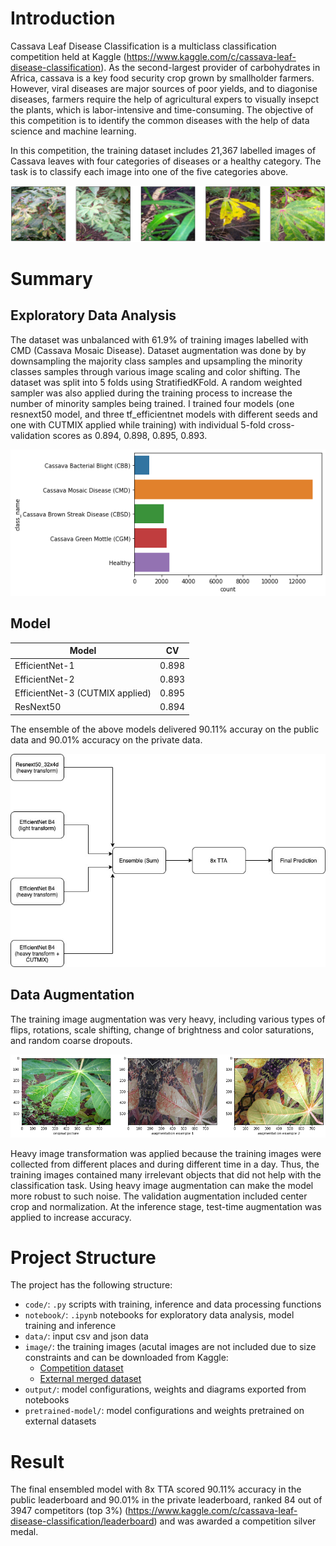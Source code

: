# Introduction
Cassava Leaf Disease Classification is a multiclass classification competition held at Kaggle (https://www.kaggle.com/c/cassava-leaf-disease-classification). As the second-largest provider of carbohydrates in Africa, cassava is a key food security crop grown by smallholder farmers. However, viral diseases are major sources of poor yields, and to diagonise diseases, farmers require the help of agricultural expers to visually insepct the plants, which is labor-intensive and time-consuming. The objective of this competition is to identify the common diseases with the help of data science and machine learning. 

In this competition, the training dataset includes 21,367 labelled images of Cassava leaves with four categories of diseases or a healthy category. The task is to classify each image into one of the five categories above. 

![intro-img](./image/cassava-leaf-disease.png)

# Summary

## Exploratory Data Analysis
The dataset was unbalanced with 61.9% of training images labelled with CMD (Cassava Mosaic Disease). Dataset augmentation was done by by downsampling the majority class samples and upsampling the minority classes samples through various image scaling and color shifting. The dataset was split into 5 folds using StratifiedKFold. A random weighted sampler was also applied during the training process to increase the number of minority samples being trained. I trained four models (one resnext50 model, and three tf_efficientnet models with different seeds and one with CUTMIX applied while training) with individual 5-fold cross-validation scores as 0.894, 0.898, 0.895, 0.893. 

![data_distribution](./image/data_distribution.png)

## Model
| Model           | CV          |
| ---             | ---         |
| EfficientNet-1   | 0.898     |
| EfficientNet-2   | 0.893     |
| EfficientNet-3 (CUTMIX applied)    | 0.895    |
| ResNext50     | 0.894 |

The ensemble of the above models delivered 90.11% accuray on the public data and 90.01% accuracy on the private data.

![ensemble](./image/cassava_model.jpg)


## Data Augmentation
The training image augmentation was very heavy, including various types of flips, rotations, scale shifting, change of brightness and color saturations, and random coarse dropouts. 

![image-augmentation](./image/augmentation.png)


Heavy image transformation was applied because the training images were collected from different places and during different time in a day. Thus, the training images contained many irrelevant objects that did not help with the classification task. Using heavy image augmentation can make the model more robust to such noise. The validation augmentation included center crop and normalization. At the inference stage, test-time augmentation was applied to increase accuracy.   

# Project Structure
The project has the following structure:
- `code/`: `.py` scripts with training, inference and data processing functions
- `notebook/`: `.ipynb` notebooks for exploratory data analysis, model training and inference
- `data/`: input csv and json data 
- `image/`: the training images (acutal images are not included due to size constraints and can be downloaded from Kaggle: 
    -  [Competition dataset](https://www.kaggle.com/c/cassava-leaf-disease-classification)
    -  [External merged dataset](https://www.kaggle.com/tahsin/cassava-leaf-disease-merged)
- `output/`: model configurations, weights and diagrams exported from notebooks
- `pretrained-model/`: model configurations and weights pretrained on external datasets

# Result
The final ensembled model with 8x TTA scored 90.11% accuracy in the public leaderboard and 90.01% in the private leaderboard, ranked 84 out of 3947 competitors (top 3%) (https://www.kaggle.com/c/cassava-leaf-disease-classification/leaderboard) and was awarded a competition silver medal.
